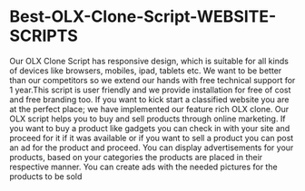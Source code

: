 # Best-OLX-Clone-Script-WEBSITE-SCRIPTS
Our OLX Clone Script has responsive design, which is suitable for all kinds of devices like browsers, mobiles, ipad, tablets etc. We want to be better than our competitors so we extend our hands with free technical support for 1 year.This script is user friendly and we provide installation for free of cost and free branding too. If you want to kick start a classified website you are at the perfect place; we have implemented our feature rich OLX clone. Our OLX script helps you to buy and sell products through online marketing. If you want to buy a product like gadgets you can check in with your site and proceed for it if it was available or if you want to sell a product you can post an ad for the product and proceed. You can display advertisements for your products, based on your categories the products are placed in their respective manner. You can create ads with the needed pictures for the products to be sold

